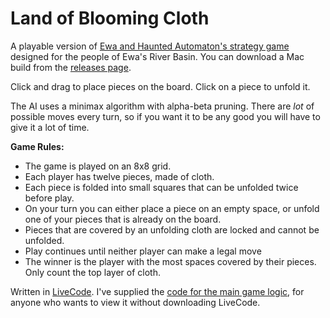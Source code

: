 # Land of Blooming Cloth

 A playable version of [Ewa and Haunted Automaton's strategy game](https://www.youtube.com/watch?v=hDCCdcRa41w) designed for the people of Ewa's River Basin. You can download a Mac build from the [releases page](https://github.com/BenCreating/land-of-blooming-cloth/releases).



Click and drag to place pieces on the board. Click on a piece to unfold it.



The AI uses a minimax algorithm with alpha-beta pruning. There are *lot* of possible moves every turn, so if you want it to be any good you will have to give it a lot of time.



**Game Rules:**

- The game is played on an 8x8 grid.
- Each player has twelve pieces, made of cloth.
- Each piece is folded into small squares that can be unfolded twice before play.
- On your turn you can either place a piece on an empty space, or unfold one of your pieces that is already on the board.
- Pieces that are covered by an unfolding cloth are locked and cannot be unfolded.
- Play continues until neither player can make a legal move
- The winner is the player with the most spaces covered by their pieces. Only count the top layer of cloth.

Written in [LiveCode](https://livecode.org). I've supplied the [code for the main game logic](https://github.com/BenCreating/land-of-blooming-cloth/blob/main/Game%20Logic), for anyone who wants to view it without downloading LiveCode.

